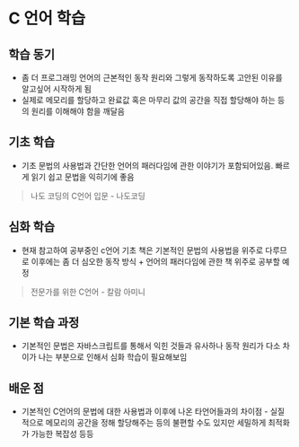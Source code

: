 # C 언어 학습
## 학습 동기
- 좀 더 프로그래밍 언어의 근본적인 동작 원리와 그렇게 동작하도록 고안된 이유를 알고싶어 시작하게 됨
- 실제로 메모리를 할당하고 완료값 혹은 마무리 값의 공간을 직접 할당해야 하는 등의 원리를 이해해야 함을 깨달음

## 기초 학습
- 기초 문법의 사용법과 간단한 언어의 패러다임에 관한 이야기가 포함되어있음. 빠르게 읽기 쉽고 문법을 익히기에 좋음
> 나도 코딩의 C언어 입문 - 나도코딩
## 심화 학습
- 현재 참고하여 공부중인 c언어 기초 책은 기본적인 문법의 사용법을 위주로 다루므로 이후에는 좀 더 심오한 동작 방식 + 언어의 패러다임에 관한 책 위주로 공부할 예정

> 전문가를 위한 C언어 - 칼람 아미니

## 기본 학습 과정
- 기본적인 문법은 자바스크립트를 통해서 익힌 것들과 유사하나 동작 원리가 다소 차이가 나는 부분으로 인해서 심화 학습이 필요해보임

## 배운 점
- 기본적인 C언어의 문법에 대한 사용법과 이후에 나온 타언어들과의 차이점 - 실질적으로 메모리의 공간을 정해 할당해주는 등의 불편할 수도 있지만 세밀하게 최적화가 가능한 복잡성 등등
